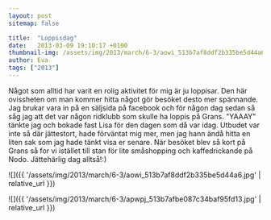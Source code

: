 ```yaml
---
layout: post
sitemap: false

title:  "Loppisdag"
date:   2013-03-09 19:10:17 +0100
thumbnail-img: /assets/img/2013/march/6-3/aowi_513b7af8ddf2b335be5d44a6.jpg
author: Eva
tags: ["2013"]
---
```


Något som alltid har varit en rolig aktivitet för mig är ju loppisar. Den här ovissheten om man kommer hitta något gör besöket desto mer spännande. Jag brukar vara in på en säljsida på facebook och för någon dag sedan så såg jag att det var någon ridklubb som skulle ha loppis på Grans. "YAAAY" tänkte jag och bokade fast Lisa för den dagen som då var idag. Utbudet var inte så där jättestort, hade förväntat mig mer, men jag hann ändå hitta en liten sak som jag hade tänkt visa er senare. När besöket blev så kort på Grans så for vi istället till stan för lite småshopping och kaffedrickande på Nodo. Jättehärlig dag alltså!:)

![]({{ '/assets/img/2013/march/6-3/aowi_513b7af8ddf2b335be5d44a6.jpg'  | relative_url }})

![]({{ '/assets/img/2013/march/6-3/apwpj_513b7afbe087c34baf95fd13.jpg'  | relative_url }})

